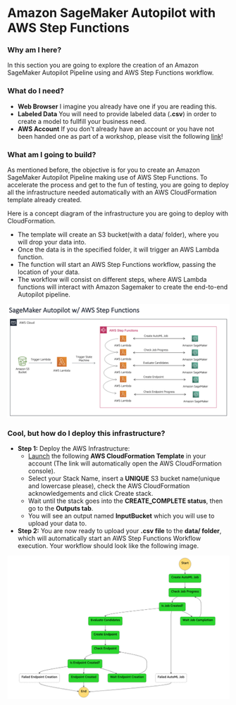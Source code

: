 # Amazon SageMaker Autopilot with AWS Step Functions

### Why am I here?
In this section you are going to explore the creation of an Amazon SageMaker Autopilot Pipeline using and AWS Step Functions workflow.

### What do I need?

* **Web Browser** I imagine you already have one if you are reading this.
* **Labeled Data** You will need to provide labeled data (**.csv**) in order to create a model to fullfill your business need.   
* **AWS Account** If you don't already have an account or you have not been handed one as part of a workshop, please visit the following [link](https://aws.amazon.com/es/free)! 

### What am I going to build?

As mentioned before, the objective is for you to create an Amazon SageMaker Autopilot Pipeline making use of AWS Step Functions. To accelerate the process and get to the fun of testing, you are going to deploy all the infrastructure needed automatically with an AWS CloudFormation template already created. 

Here is a concept diagram of the infrastructure you are going to deploy with CloudFormation. 

- The template will create an S3 bucket(with a data/ folder), where you will drop your data into.
- Once the data is in the specified folder, it will trigger an AWS Lambda function.
- The function will start an AWS Step Functions workflow, passing the location of your data.
- The workflow will consist on different steps, where AWS Lambda functions will interact with Amazon Sagemaker to create the end-to-end Autopilot pipeline.

![AWS-Infrastructure](images/sf-architecture.png)

### Cool, but how do I deploy this infrastructure?

* **Step 1:** Deploy the AWS Infrastructure:
  * [Launch](https://eu-west-1.console.aws.amazon.com/cloudformation/home?region=eu-west-1#/stacks/create/review?templateURL=https://ml-demos-stepsmp.s3.eu-west-1.amazonaws.com/cft-template.yaml&stackName=SageMaker-Step-Pipelines) the following **AWS CloudFormation Template** in your account (The link will automatically open the AWS CloudFormation console).
  * Select your Stack Name, insert a **UNIQUE** S3 bucket name(unique and lowercase please), check the AWS CloudFormation acknowledgements and click Create stack.
  * Wait until the stack goes into the **CREATE_COMPLETE status**, then go to the **Outputs tab**.
  * You will see an output named **InputBucket** which you will use to upload your data to.
* **Step 2:** You are now ready to upload your **.csv file** to the **data/ folder**, which will automatically start an AWS Step Functions Workflow execution. Your workflow should look like the following image.

![AWS-Workflow](images/sf-workflow.png)
